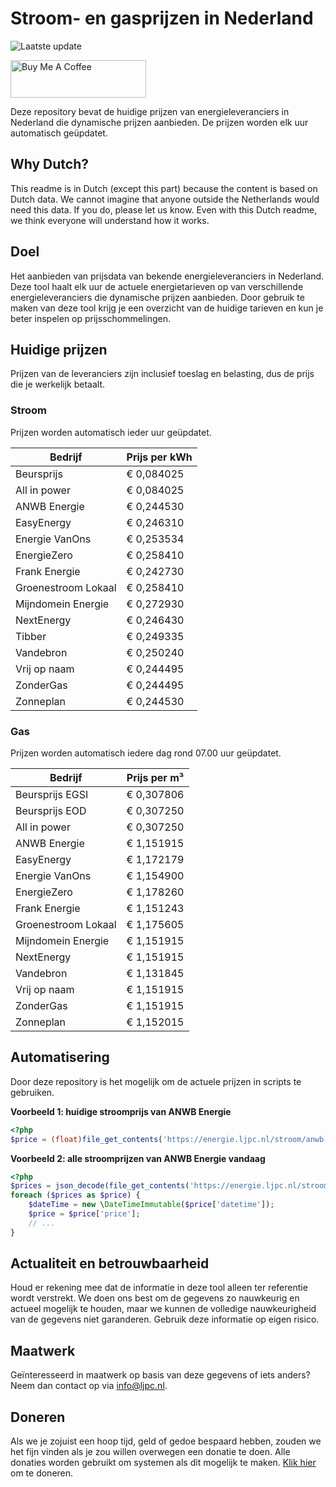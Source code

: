 # Stroom- en gasprijzen in Nederland

![Laatste update](https://img.shields.io/badge/laatste%20update-2025--10--28%2022%3A00%20CET-brightgreen)

<a href="https://www.buymeacoffee.com/Lars-" target="_blank"><img src="https://cdn.buymeacoffee.com/buttons/v2/default-orange.png" alt="Buy Me A Coffee" height="60" style="height: 60px !important;width: 217px !important;" ></a>

Deze repository bevat de huidige prijzen van energieleveranciers in Nederland die dynamische prijzen aanbieden. De prijzen worden elk uur automatisch geüpdatet.

## Why Dutch?

This readme is in Dutch (except this part) because the content is based on Dutch data. We cannot imagine that anyone outside the Netherlands would need this data. If you do, please let us know. Even with this Dutch readme, we think
everyone will understand how it works.

## Doel

Het aanbieden van prijsdata van bekende energieleveranciers in Nederland. Deze tool haalt elk uur de actuele energietarieven op van verschillende energieleveranciers die dynamische prijzen aanbieden. Door gebruik te maken van deze tool
krijg je een overzicht van de huidige tarieven en kun je beter inspelen op prijsschommelingen.

## Huidige prijzen

Prijzen van de leveranciers zijn inclusief toeslag en belasting, dus de prijs die je werkelijk betaalt.

### Stroom

Prijzen worden automatisch ieder uur geüpdatet.

 Bedrijf | Prijs per kWh 
---------|---------------
Beursprijs | € 0,084025
All in power | € 0,084025
ANWB Energie | € 0,244530
EasyEnergy | € 0,246310
Energie VanOns | € 0,253534
EnergieZero | € 0,258410
Frank Energie | € 0,242730
Groenestroom Lokaal | € 0,258410
Mijndomein Energie | € 0,272930
NextEnergy | € 0,246430
Tibber | € 0,249335
Vandebron | € 0,250240
Vrij op naam | € 0,244495
ZonderGas | € 0,244495
Zonneplan | € 0,244530


### Gas

Prijzen worden automatisch iedere dag rond 07.00 uur geüpdatet.

 Bedrijf | Prijs per m³ 
---------|--------------
Beursprijs EGSI | € 0,307806
Beursprijs EOD | € 0,307250
All in power | € 0,307250
ANWB Energie | € 1,151915
EasyEnergy | € 1,172179
Energie VanOns | € 1,154900
EnergieZero | € 1,178260
Frank Energie | € 1,151243
Groenestroom Lokaal | € 1,175605
Mijndomein Energie | € 1,151915
NextEnergy | € 1,151915
Vandebron | € 1,131845
Vrij op naam | € 1,151915
ZonderGas | € 1,151915
Zonneplan | € 1,152015


## Automatisering

Door deze repository is het mogelijk om de actuele prijzen in scripts te gebruiken.

**Voorbeeld 1: huidige stroomprijs van ANWB Energie**

```php
<?php
$price = (float)file_get_contents('https://energie.ljpc.nl/stroom/anwb-energie-nu.txt');

```

**Voorbeeld 2: alle stroomprijzen van ANWB Energie vandaag**

```php
<?php
$prices = json_decode(file_get_contents('https://energie.ljpc.nl/stroom/all-in-power-vandaag.json'),true);
foreach ($prices as $price) {
    $dateTime = new \DateTimeImmutable($price['datetime']);
    $price = $price['price'];
    // ...
}
```

## Actualiteit en betrouwbaarheid

Houd er rekening mee dat de informatie in deze tool alleen ter referentie wordt verstrekt. We doen ons best om de gegevens zo nauwkeurig en actueel mogelijk te houden, maar we kunnen de volledige nauwkeurigheid van de gegevens niet
garanderen. Gebruik deze informatie op eigen risico.

## Maatwerk

Geïnteresseerd in maatwerk op basis van deze gegevens of iets anders? Neem dan contact op
via [info@ljpc.nl](mailto:info@ljpc.nl?subject=Energie%20prijzen).

## Doneren

Als we je zojuist een hoop tijd, geld of gedoe bespaard hebben, zouden we het fijn vinden als je zou willen overwegen een
donatie te doen. Alle donaties worden gebruikt om systemen als dit mogelijk te
maken. [Klik hier](https://www.buymeacoffee.com/Lars-) om te doneren.
